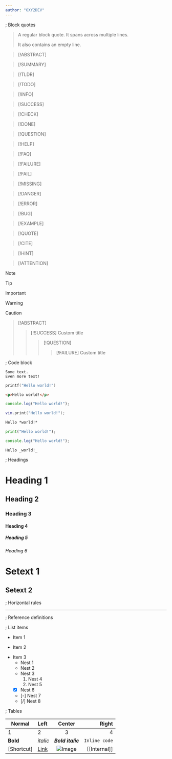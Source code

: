 ```yaml
---
author: "OXY2DEV"
---
```



; Block quotes


> A regular block quote.
> It spans across multiple lines.
>
> It also contains an empty line.

>[!ABSTRACT]

>[!SUMMARY]

>[!TLDR]

>[!TODO]

>[!INFO]

>[!SUCCESS]

>[!CHECK]

>[!DONE]

>[!QUESTION]

>[!HELP]

>[!FAQ]

>[!FAILURE]

>[!FAIL]

>[!MISSING]

>[!DANGER]

>[!ERROR]

>[!BUG]

>[!EXAMPLE]

>[!QUOTE]

>[!CITE]

>[!HINT]

>[!ATTENTION]


>[!NOTE]

>[!TIP]

>[!IMPORTANT]

>[!WARNING]

>[!CAUTION]


>[!ABSTRACT]
>
> >[!SUCCESS] Custom title
> >
> > >[!QUESTION]
> > >
> > > >[!FAILURE] Custom title
> > > >


; Code block

    Some text.
    Even more text!

```c Info string
printf("Hello world!")
```

```html A very long info string that will not fit here! And to be absolutely sure I will add a few more words.
<p>Hello world!</p>
```

```js
console.log("Hello world!");
```

```lua
vim.print("Hello world!");
```

```markdown
Hello *world!*
```

```py
print("Hello world!");
```

```ts
console.log("Hello world!");
```

```typst
Hello _world!_
```


; Headings


# Heading 1

## Heading 2

### Heading 3

#### Heading 4

##### Heading 5

###### Heading 6


Setext 1
========

Setext 2
--------


; Horizontal rules


---

; Reference definitions

[Test]: www.neovim.org

; List items


- Item 1
+ Item 2
* Item 3
    - Nest 1
    + Nest 2
    * Nest 3
        1. Nest 4
        2. Nest 5
    * [X] Nest 6
    + [-] Nest 7
    - [/] Nest 8


; Tables


| Normal | Left | Center | Right
|--------|:-----|:------:| --: |
| 1 | 2 | 3 | 4 |
| **Bold** | *italic* | ***Bold italic*** | `Inline code` |
| [Shortcut] | [Link](reddit.com) | ![Image](test.svg) | [[Internal]] |



